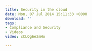 ```yaml
---
title: Security in the cloud
date: Mon, 07 Jul 2014 15:11:33 +0000
download: ''
tags:
- Compliance and Security
- Videos
video: cCLQg6e2mHo

---
```

